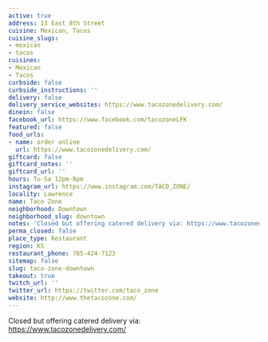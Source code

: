 ```yaml
---
active: true
address: 13 East 8th Street
cuisine: Mexican, Tacos
cuisine_slugs:
- mexican
- tacos
cuisines:
- Mexican
- Tacos
curbside: false
curbside_instructions: ''
delivery: false
delivery_service_websites: https://www.tacozonedelivery.com/
dinein: false
facebook_url: https://www.facebook.com/tacozoneLFK
featured: false
food_urls:
- name: order online
  url: https://www.tacozonedelivery.com/
giftcard: false
giftcard_notes: ''
giftcard_url: ''
hours: Tu-Sa 12pm-8pm
instagram_url: https://www.instagram.com/TACO_ZONE/
locality: Lawrence
name: Taco Zone
neighborhood: Downtown
neighborhood_slug: downtown
notes: 'Closed but offering catered delivery via: https://www.tacozonedelivery.com/'
perma_closed: false
place_type: Restaurant
region: KS
restaurant_phone: 785-424-7123
sitemap: false
slug: taco-zone-downtown
takeout: true
twitch_url: ''
twitter_url: https://twitter.com/taco_zone
website: http://www.thetacozone.com/
---
```


Closed but offering catered delivery via: https://www.tacozonedelivery.com/